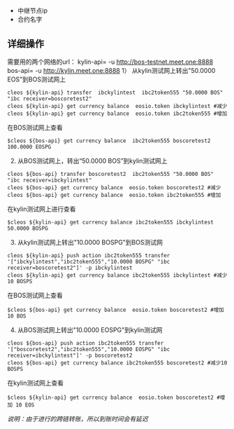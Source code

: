 ## 
- 中继节点ip
- 合约名字



## 详细操作

需要用的两个网络的url：
kylin-api= -u http://bos-testnet.meet.one:8888
bos-api= -u http://kylin.meet.one:8888
1） 从kylin测试网上转出"50.0000 EOS"到BOS测试网上
````
cleos ${kylin-api} transfer  ibckylintest  ibc2token555 "50.0000 BOS" "ibc receiver=boscoretest2" 
cleos ${kylin-api} get currency balance  eosio.token ibckylintest #减少
cleos ${kylin-api} get currency balance  eosio.token ibc2token555 #增加 
````
在BOS测试网上查看
```
$cleos ${bos-api} get currency balance  ibc2token555 boscoretest2
100.0000 EOSPG
```

2) 从BOS测试网上，转出“50.0000 BOS”到kylin测试网上
```
cleos ${bos-api} transfer boscoretest2  ibc2token555 "50.0000 BOS" "ibc receiver=ibckylintest" 
cleos ${bos-api} get currency balance  eosio.token boscoretest2 #减少
cleos ${bos-api} get currency balance  eosio.token ibc2token555 #增加 
```
在kylin测试网上进行查看
```
$cleos ${kylin-api} get currency balance ibc2token555 ibckylintest
50.0000 BOSPG
```

3) 从kylin测试网上转出"10.0000 BOSPG"到BOS测试网
````
cleos ${kylin-api} push action ibc2token555 transfer '["ibckylintest","ibc2token555","10.0000 BOSPG" "ibc receiver=boscoretest2"]' -p ibckylintest   
cleos ${kylin-api} get currency balance ibc2token555 ibckylintest #减少10 BOSPS
````
在BOS测试网上查看
```
$cleos ${bos-api} get currency balance  eosio.token boscoretest2 #增加 10 BOS
```

4) 从BOS测试网上转出"10.0000 EOSPG"到kylin测试网
````
cleos ${bos-api} push action ibc2token555 transfer '["boscoretest2","ibc2token555","10.0000 EOSPG" "ibc receiver=ibckylintest"]' -p boscoretest2   
cleos ${bos-api} get currency balance ibc2token555 boscoretest2 #减少10 BOSPS
````
在kylin测试网上查看
```
$cleos ${kylin-api} get currency balance  eosio.token boscoretest2 #增加 10 EOS
```

*说明：由于进行的跨链转账，所以到账时间会有延迟*

